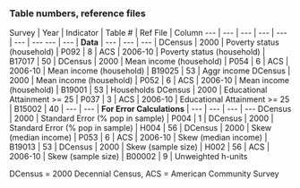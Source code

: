 ### Table numbers, reference files

Survey | Year | Indicator | Table # | Ref File | Column 
--- | --- | --- | --- | --- | --- | ---
--- | --- | **Data** | --- | --- | --- | 
DCensus | 2000 | Poverty status (household) | P092 | 8 | 
ACS | 2006-10 | Poverty status (household) | B17017 | 50 | 
DCensus | 2000 | Mean income (household) | P054 | 6 | 
ACS | 2006-10 | Mean income (household) | B19025 | 53 | Aggr income
DCensus | 2000 | Mean income (household) | P052 | 6 | 
ACS | 2006-10 | Mean income (household) | B19001 | 53 | Households
DCensus | 2000 | Educational Attainment >= 25 | P037 | 3 | 
ACS | 2006-10 | Educational Attainment >= 25 | B15002 | 40 | 
--- | --- | **For Error Calculations** | --- | --- | --- | ---
DCensus | 2000 | Standard Error (% pop in sample) | P004 | 1 | 
DCensus | 2000 | Standard Error (% pop in sample) | H004 | 56 | 
DCensus | 2000 | Skew (median income) | P053 | 6 | 
ACS | 2006-10 | Skew (median income) | B19013 | 53 | 
DCensus | 2000 | Skew (sample size) | H002 | 56 | 
ACS | 2006-10 | Skew (sample size) | B00002 | 9 | Unweighted h-units

DCensus = 2000 Decennial Census, ACS = American Community Survey
